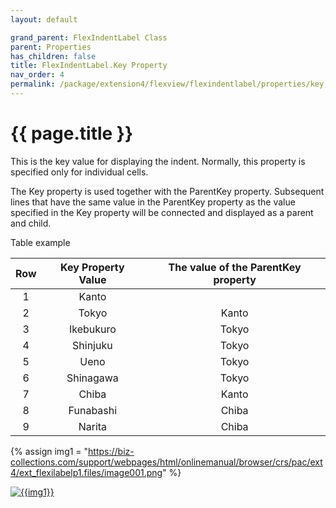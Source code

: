 ```yaml
---
layout: default

grand_parent: FlexIndentLabel Class
parent: Properties
has_children: false
title: FlexIndentLabel.Key Property
nav_order: 4
permalink: /package/extension4/flexview/flexindentlabel/properties/key
---
```

# {{ page.title }}

This is the key value for displaying the indent. Normally, this property is specified only for individual cells.

The Key property is used together with the ParentKey property. Subsequent lines that have the same value in the ParentKey property as the value specified in the Key property will be connected and displayed as a parent and child.

Table example

| Row | Key Property Value | The value of the ParentKey property |
|:---:|:--------------------:|:-------------------------------------:|
|  1  | Kanto              |                                     |
|  2  | Tokyo              | Kanto                               |
|  3  | Ikebukuro          | Tokyo                               |
|  4  | Shinjuku           | Tokyo                               |
|  5  | Ueno               | Tokyo                               |
|  6  | Shinagawa          | Tokyo                               |
|  7  | Chiba              | Kanto                               |
|  8  | Funabashi          | Chiba                               |
|  9  | Narita             | Chiba                               |

{% assign img1 = "https://biz-collections.com/support/webpages/html/onlinemanual/browser/crs/pac/ext4/ext_flexilabelp1.files/image001.png" %}

<a href="{{ img1 }}" target="_blank"> <img src="{{ img1 }}" alt="{{img1}}"></a>